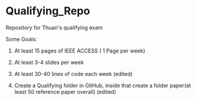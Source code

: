 # Qualifying_Repo

Repository for Thuan's qualifying exam

Some Goals:

1. At least 15 pages of IEEE ACCESS ( 1 Page per week)

2. At least 3-4 slides per week

3. At least 30-40 lines of code each week (edited) 

4. Create a Qualifying folder in GitHub, inside that create a folder paper(at least 50 reference paper overall) (edited) 






